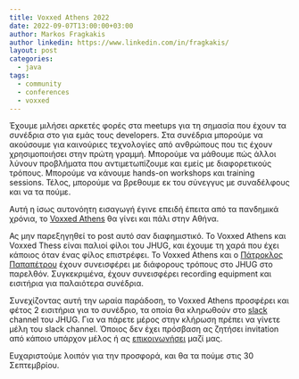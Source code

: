 ```yaml
---
title: Voxxed Athens 2022
date: 2022-09-07T13:00:00+03:00
author: Markos Fragkakis
author linkedin: https://www.linkedin.com/in/fragkakis/
layout: post
categories:
  - java
tags:
  - community
  - conferences
  - voxxed
---
```


Έχουμε μιλήσει αρκετές φορές στα meetups για τη σημασία που έχουν τα συνέδρια στο για εμάς τους developers. Στα συνέδρια μπορούμε να ακούσουμε για καινούριες τεχνολογίες από ανθρώπους που τις έχουν χρησιμοποιήσει στην πρώτη γραμμή. Μπορούμε να μάθουμε πώς άλλοι λύνουν προβλήματα που αντιμετωπίζουμε και εμείς με διαφορετικούς τρόπους. Μπορούμε να κάνουμε hands-on workshops και training sessions. Τέλος, μπορούμε να βρεθουμε εκ του σύνεγγυς με συναδέλφους και να τα πούμε.

Αυτή η ίσως αυτονόητη εισαγωγή έγινε επειδή έπειτα από τα πανδημικά χρόνια, το [Voxxed Athens](https://voxxeddays.com/athens/) θα γίνει και πάλι στην Αθήνα.

Ας μην παρεξηγηθεί το post αυτό σαν διαφημιστικό. Το Voxxed Athens και Voxxed Thess είναι παλιοί φίλοι του JHUG, και έχουμε τη χαρά που έχει κάποιος όταν ένας φίλος επιστρέφει. Το Voxxed Athens και ο [Πάτροκλος Παπαπέτρου](https://gr.linkedin.com/in/ppapapetrou) έχουν συνεισφέρει με διάφορους τρόπους στο JHUG στο παρελθόν. Συγκεκριμένα, έχουν συνεισφέρει recording equipment και εισιτήρια για παλαιότερα συνέδρια.

Συνεχίζοντας αυτή την ωραία παράδοση, το Voxxed Athens προσφέρει και φέτος 2 εισιτήρια για το συνέδριο, τα οποία θα κληρωθούν στο [slack](https://jhug.slack.com/) channel του JHUG. Για να πάρετε μέρος στην κλήρωση πρέπει να γίνετε μέλη του slack channel. Όποιος δεν έχει πρόσβαση ας ζητήσει invitation από κάποιο υπάρχον μέλος ή ας [επικοινωνήσει](https://www.jhug.gr/about/) μαζί μας.

Ευχαριστούμε λοιπόν για την προσφορά, και θα τα πούμε στις 30 Σεπτεμβρίου.